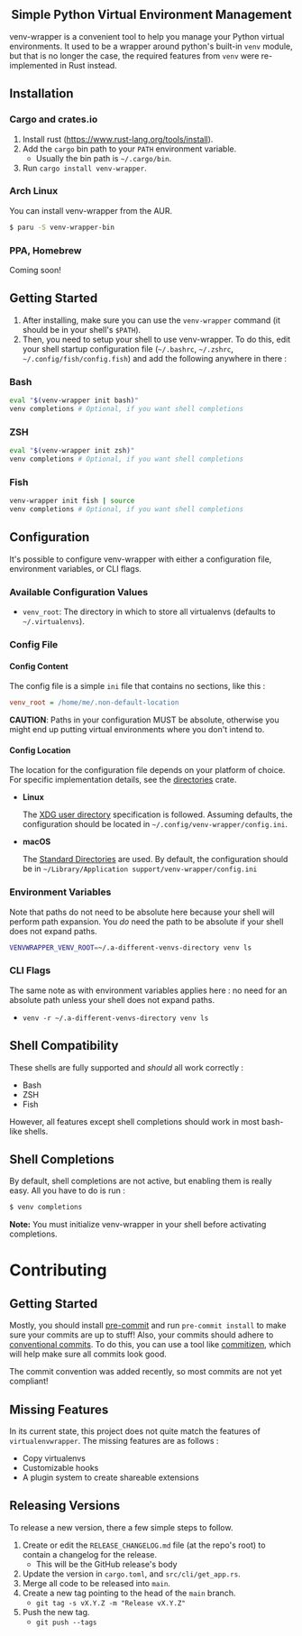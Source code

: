 <h2 align="center">Simple Python Virtual Environment Management</h2>

venv-wrapper is a convenient tool to help you manage your Python virtual environments. It used to be
a wrapper around python's built-in `venv` module, but that is no longer the case, the required
features from `venv` were re-implemented in Rust instead.

## Installation

### Cargo and crates.io

1. Install rust (https://www.rust-lang.org/tools/install).
2. Add the `cargo` bin path to your `PATH` environment variable.
    - Usually the bin path is `~/.cargo/bin`.
3. Run `cargo install venv-wrapper`.

### Arch Linux

You can install venv-wrapper from the AUR.

```bash
$ paru -S venv-wrapper-bin
```

### PPA, Homebrew

Coming soon!

## Getting Started

1. After installing, make sure you can use the `venv-wrapper` command (it should be in your shell's
`$PATH`).
2. Then, you need to setup your shell to use venv-wrapper. To do this, edit your shell
startup configuration file (`~/.bashrc`, `~/.zshrc`, `~/.config/fish/config.fish`) and add the
following anywhere in there :

### Bash

```bash
eval "$(venv-wrapper init bash)"
venv completions # Optional, if you want shell completions
```

### ZSH

```zsh
eval "$(venv-wrapper init zsh)"
venv completions # Optional, if you want shell completions
```

### Fish

```bash
venv-wrapper init fish | source
venv completions # Optional, if you want shell completions
```

## Configuration

It's possible to configure venv-wrapper with either a configuration file, environment variables, or
CLI flags.

### Available Configuration Values

- `venv_root`: The directory in which to store all virtualenvs (defaults to `~/.virtualenvs`).

### Config File

#### Config Content

The config file is a simple `ini` file that contains no sections, like this :

```ini
venv_root = /home/me/.non-default-location
```

**CAUTION**: Paths in your configuration MUST be absolute, otherwise you might end up putting
virtual environments where you don't intend to.

#### Config Location

The location for the configuration file depends on your platform of choice. For specific
implementation details, see the [directories](https://docs.rs/directories/3.0.2/directories/) crate.

- **Linux**

    The [XDG user directory](https://www.freedesktop.org/wiki/Software/xdg-user-dirs/) specification is
    followed. Assuming defaults, the configuration should be located in
    `~/.config/venv-wrapper/config.ini`.

- **macOS**

    The [Standard Directories](https://developer.apple.com/library/content/documentation/FileManagement/Conceptual/FileSystemProgrammingGuide/FileSystemOverview/FileSystemOverview.html#//apple_ref/doc/uid/TP40010672-CH2-SW6)
    are used. By default, the configuration should be in `~/Library/Application support/venv-wrapper/config.ini`

### Environment Variables

Note that paths do not need to be absolute here because your shell will perform path expansion.
You _do_ need the path to be absolute if your shell does not expand paths.

```bash
VENVWRAPPER_VENV_ROOT=~/.a-different-venvs-directory venv ls
```

### CLI Flags

The same note as with environment variables applies here : no need for an absolute path unless your
shell does not expand paths.

- `venv -r ~/.a-different-venvs-directory venv ls`

## Shell Compatibility

These shells are fully supported and _should_ all work correctly :
- Bash
- ZSH
- Fish

However, all features except shell completions should work in most bash-like shells.

## Shell Completions

By default, shell completions are not active, but enabling them is really easy. All you have to do
is run :

```bash
$ venv completions
```

**Note:** You must initialize venv-wrapper in your shell before activating completions.

# Contributing

## Getting Started

Mostly, you should install [pre-commit](https://pre-commit.com/) and run `pre-commit install` to
make sure your commits are up to stuff! Also, your commits should adhere to
[conventional commits](https://www.conventionalcommits.org/en/v1.0.0/). To do this, you can use a
tool like [commitizen](https://github.com/commitizen-tools/commitizen), which will help make sure
all commits look good.

The commit convention was added recently, so most commits are not yet compliant!

## Missing Features

In its current state, this project does not quite match the features of `virtualenvwrapper`. The
missing features are as follows :

- Copy virtualenvs
- Customizable hooks
- A plugin system to create shareable extensions

## Releasing Versions

To release a new version, there a few simple steps to follow.

1. Create or edit the `RELEASE_CHANGELOG.md` file (at the repo's root) to contain a changelog for the release.
    - This will be the GitHub release's body
2. Update the version in `cargo.toml`, and `src/cli/get_app.rs`.
3. Merge all code to be released into `main`.
4. Create a new tag pointing to the head of the `main` branch.
    - `git tag -s vX.Y.Z -m "Release vX.Y.Z"`
5. Push the new tag.
    - `git push --tags`
